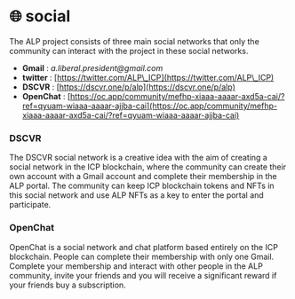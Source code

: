 # 🌐 social

The ALP project consists of three main social networks that only the community can interact with the project in these social networks.

* **Gmail** : _a.liberal.president@gmail.com_
* **twitter** : [https://twitter.com/ALP\_ICP](https://twitter.com/ALP\_ICP)
* **DSCVR** : [https://dscvr.one/p/alp](https://dscvr.one/p/alp)
* **OpenChat** : [https://oc.app/community/mefhp-xiaaa-aaaar-axd5a-cai/?ref=qyuam-wiaaa-aaaar-ajjba-cai](https://oc.app/community/mefhp-xiaaa-aaaar-axd5a-cai/?ref=qyuam-wiaaa-aaaar-ajjba-cai)

### **DSCVR**

The DSCVR social network is a creative idea with the aim of creating a social network in the ICP blockchain, where the community can create their own account with a Gmail account and complete their membership in the ALP portal. The community can keep ICP blockchain tokens and NFTs in this social network and use ALP NFTs as a key to enter the portal and participate.

### OpenChat

OpenChat is a social network and chat platform based entirely on the ICP blockchain. People can complete their membership with only one Gmail. Complete your membership and interact with other people in the ALP community, invite your friends and you will receive a significant reward if your friends buy a subscription.
